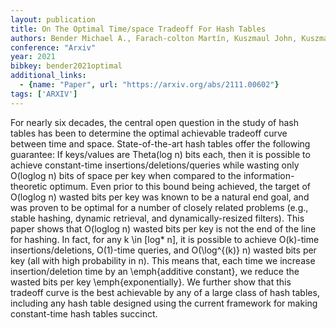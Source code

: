 ```yaml
---
layout: publication
title: On The Optimal Time/space Tradeoff For Hash Tables
authors: Bender Michael A., Farach-colton Martín, Kuszmaul John, Kuszmaul William, Liu Mingmou
conference: "Arxiv"
year: 2021
bibkey: bender2021optimal
additional_links:
  - {name: "Paper", url: "https://arxiv.org/abs/2111.00602"}
tags: ['ARXIV']
---
```

For nearly six decades, the central open question in the study of hash tables has been to determine the optimal achievable tradeoff curve between time and space. State-of-the-art hash tables offer the following guarantee: If keys/values are Theta(log n) bits each, then it is possible to achieve constant-time insertions/deletions/queries while wasting only O(loglog n) bits of space per key when compared to the information-theoretic optimum. Even prior to this bound being achieved, the target of O(loglog n) wasted bits per key was known to be a natural end goal, and was proven to be optimal for a number of closely related problems (e.g., stable hashing, dynamic retrieval, and dynamically-resized filters). This paper shows that O(loglog n) wasted bits per key is not the end of the line for hashing. In fact, for any k \in [log* n], it is possible to achieve O(k)-time insertions/deletions, O(1)-time queries, and O(\log^{(k)} n) wasted bits per key (all with high probability in n). This means that, each time we increase insertion/deletion time by an \emph{additive constant}, we reduce the wasted bits per key \emph{exponentially}. We further show that this tradeoff curve is the best achievable by any of a large class of hash tables, including any hash table designed using the current framework for making constant-time hash tables succinct.
